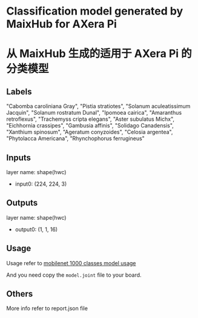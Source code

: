 
# Classification model generated by MaixHub for AXera Pi
# 从 MaixHub 生成的适用于 AXera Pi 的分类模型

## Labels

"Cabomba caroliniana Gray", "Pistia stratiotes", "Solanum aculeatissimum Jacquin", "Solanum rostratum Dunal", "Ipomoea cairica", "Amaranthus retroflexus", "Trachemyss cripta elegans", "Aster subulatus Michx", "Eichhornia crassipes", "Gambusia affinis", "Solidago Canadensis", "Xanthium spinosum", "Ageratum conyzoides", "Celosia argentea", "Phytolacca Americana", "Rhynchophorus ferrugineus"

## Inputs

layer name: shape(hwc)
* input0: (224, 224, 3)

## Outputs

layer name: shape(hwc)
* output0: (1, 1, 16)

## Usage

Usage refer to [mobilenet 1000 classes model usage](https://maixhub.com/model/zoo/89)

And you need copy the `model.joint` file to your board.

## Others

More info refer to report.json file


